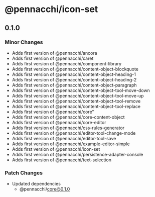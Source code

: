 # @pennacchi/icon-set

## 0.1.0

### Minor Changes

- Adds first version of @pennacchi/ancora
- Adds first version of @pennacchi/caret
- Adds first version of @pennacchi/component-library
- Adds first version of @pennacchi/content-object-blockquote
- Adds first version of @pennacchi/content-object-heading-1
- Adds first version of @pennacchi/content-object-heading-2
- Adds first version of @pennacchi/content-object-paragraph
- Adds first version of @pennacchi/content-object-tool-move-down
- Adds first version of @pennacchi/content-object-tool-move-up
- Adds first version of @pennacchi/content-object-tool-remove
- Adds first version of @pennacchi/content-object-tool-replace
- Adds first version of @pennacchi/core"
- Adds first version of @pennacchi/core-content-object
- Adds first version of @pennacchi/core-editor
- Adds first version of @pennacchi/css-rules-generator
- Adds first version of @pennacchi/editor-tool-change-mode
- Adds first version of @pennacchi/editor-tool-save
- Adds first version of @pennacchi/example-editor-simple
- Adds first version of @pennacchi/icon-set
- Adds first version of @pennacchi/persistence-adapter-console
- Adds first version of @pennacchi/text-selection

### Patch Changes

- Updated dependencies
  - @pennacchi/core@0.1.0
